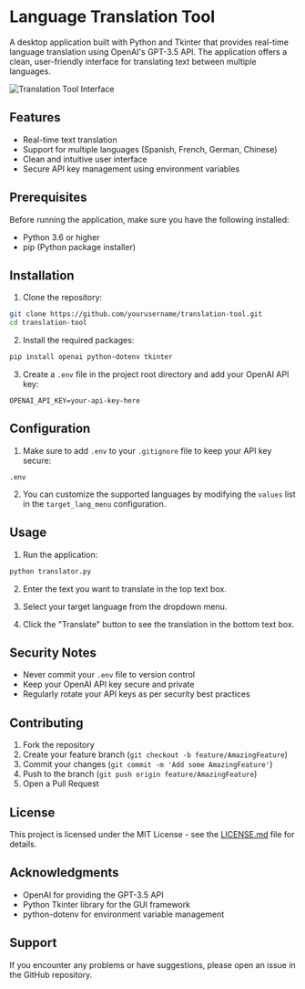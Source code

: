 # Language Translation Tool

A desktop application built with Python and Tkinter that provides real-time language translation using OpenAI's GPT-3.5 API. The application offers a clean, user-friendly interface for translating text between multiple languages.

![Translation Tool Interface](https://your-screenshot-url.png)

## Features

- Real-time text translation
- Support for multiple languages (Spanish, French, German, Chinese)
- Clean and intuitive user interface
- Secure API key management using environment variables

## Prerequisites

Before running the application, make sure you have the following installed:
- Python 3.6 or higher
- pip (Python package installer)

## Installation

1. Clone the repository:
```bash
git clone https://github.com/yourusername/translation-tool.git
cd translation-tool
```

2. Install the required packages:
```bash
pip install openai python-dotenv tkinter
```

3. Create a `.env` file in the project root directory and add your OpenAI API key:
```
OPENAI_API_KEY=your-api-key-here
```

## Configuration

1. Make sure to add `.env` to your `.gitignore` file to keep your API key secure:
```
.env
```

2. You can customize the supported languages by modifying the `values` list in the `target_lang_menu` configuration.

## Usage

1. Run the application:
```bash
python translator.py
```

2. Enter the text you want to translate in the top text box.

3. Select your target language from the dropdown menu.

4. Click the "Translate" button to see the translation in the bottom text box.

## Security Notes

- Never commit your `.env` file to version control
- Keep your OpenAI API key secure and private
- Regularly rotate your API keys as per security best practices

## Contributing

1. Fork the repository
2. Create your feature branch (`git checkout -b feature/AmazingFeature`)
3. Commit your changes (`git commit -m 'Add some AmazingFeature'`)
4. Push to the branch (`git push origin feature/AmazingFeature`)
5. Open a Pull Request

## License

This project is licensed under the MIT License - see the [LICENSE.md](LICENSE.md) file for details.

## Acknowledgments

- OpenAI for providing the GPT-3.5 API
- Python Tkinter library for the GUI framework
- python-dotenv for environment variable management

## Support

If you encounter any problems or have suggestions, please open an issue in the GitHub repository.
